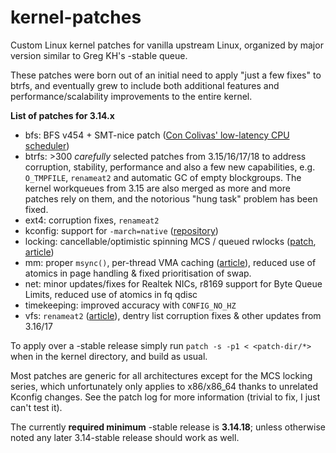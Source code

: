 kernel-patches
==============

Custom Linux kernel patches for vanilla upstream Linux, organized by major
version similar to Greg KH's -stable queue.

These patches were born out of an initial need to apply "just a few fixes"
to btrfs, and eventually grew to include both additional features and
performance/scalability improvements to the entire kernel.

**List of patches for 3.14.x**

- bfs: BFS v454 + SMT-nice patch ([Con Colivas' low-latency CPU scheduler](http://ck-hack.blogspot.com/))
- btrfs: >300 _carefully_ selected patches from 3.15/16/17/18 to address corruption, stability, performance and also a few new capabilities, e.g. `O_TMPFILE`, `renameat2` and automatic GC of empty blockgroups. The kernel workqueues from 3.15 are also merged as more and more patches rely on them, and the notorious "hung task" problem has been fixed.
- ext4: corruption fixes, `renameat2`
- kconfig: support for `-march=native` ([repository](https://github.com/graysky2/kernel_gcc_patch))
- locking: cancellable/optimistic spinning MCS / queued rwlocks ([patch](http://bit.ly/Xq41R6), [article]( http://lwn.net/Articles/590243/))
- mm: proper `msync()`, per-thread VMA caching ([article](http://lwn.net/Articles/589475/)), reduced use of atomics in page handling & fixed prioritisation of swap.
- net: minor updates/fixes for Realtek NICs, r8169 support for Byte Queue Limits, reduced use of atomics in fq qdisc
- timekeeping: improved accuracy with `CONFIG_NO_HZ`
- vfs: `renameat2` ([article](http://lwn.net/Articles/592952/)), dentry list corruption fixes & other updates from 3.16/17

To apply over a -stable release simply run `patch -s -p1 < <patch-dir/*>` when
in the kernel directory, and build as usual.

Most patches are generic for all architectures except for the MCS locking series,
which unfortunately only applies to x86/x86_64 thanks to unrelated Kconfig changes.
See the patch log for more information (trivial to fix, I just can't test it).

The currently **required minimum** -stable release is **3.14.18**; unless otherwise
noted any later 3.14-stable release should work as well.
